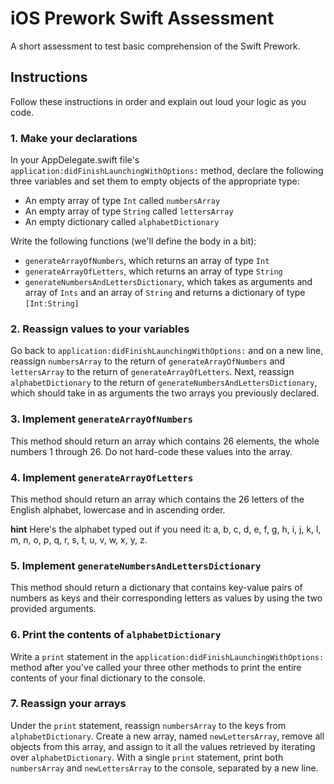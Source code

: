 # iOS Prework Swift Assessment
A short assessment to test basic comprehension of the Swift Prework.

## Instructions
Follow these instructions in order and explain out loud your logic as you code.

### 1. Make your declarations
In your AppDelegate.swift file's `application:didFinishLaunchingWithOptions:` method, declare the following three variables and set them to empty objects of the appropriate type:

* An empty array of type `Int` called  `numbersArray`
* An empty array of type `String` called `lettersArray`
* An empty dictionary called `alphabetDictionary`

Write the following functions (we'll define the body in a bit):

* `generateArrayOfNumbers`, which returns an array of type `Int`
* `generateArrayOfLetters`, which returns an array of type `String`
* `generateNumbersAndLettersDictionary`, which takes as arguments and array of `Ints` and an array of `String` and returns a dictionary of type `[Int:String]` 

### 2. Reassign values to your variables
Go back to `application:didFinishLaunchingWithOptions:` and on a new line, reassign `numbersArray` to the return of `generateArrayOfNumbers` and `lettersArray` to the return of `generateArrayOfLetters`. Next, reassign `alphabetDictionary` to the return of `generateNumbersAndLettersDictionary`, which should take in as arguments the two arrays you previously declared.

### 3. Implement `generateArrayOfNumbers`
This method should return an array which contains 26 elements, the whole numbers 1 through 26. Do not hard-code these values into the array.

### 4. Implement `generateArrayOfLetters`
This method should return an array which contains the 26 letters of the English alphabet, lowercase and in ascending order.

**hint** Here's the alphabet typed out if you need it: a, b, c, d, e, f, g, h, i, j, k, l, m, n, o, p, q, r, s, t, u, v, w, x, y, z.

### 5. Implement `generateNumbersAndLettersDictionary`
This method should return a dictionary that contains key-value pairs of numbers as keys and their corresponding letters as values by using the two provided arguments.

### 6. Print the contents of `alphabetDictionary`
Write a `print` statement in the `application:didFinishLaunchingWithOptions:` method after you've called your three other methods to print the entire contents of your final dictionary to the console.

### 7. Reassign your arrays
Under the `print` statement, reassign `numbersArray` to the keys from `alphabetDictionary`. Create a new array, named `newLettersArray`, remove all objects from this array, and assign to it all the values retrieved by iterating over `alphabetDictionary`. With a single `print` statement, print both `numbersArray` and `newLettersArray` to the console, separated by a new line.
